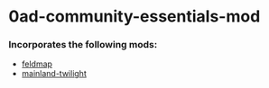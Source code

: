 # 0ad-community-essentials-mod

### Incorporates the following mods:

-   [feldmap](https://wildfiregames.com/forum/topic/53880-feldmap/)
-   [mainland-twilight](https://wildfiregames.com/forum/topic/96802-mainland-twilight-new-mod-for-team-games/)
